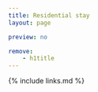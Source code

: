 ```yaml
---
title: Residential stay
layout: page

preview: no

remove:
    - h1title
---
```


{% include links.md %}

